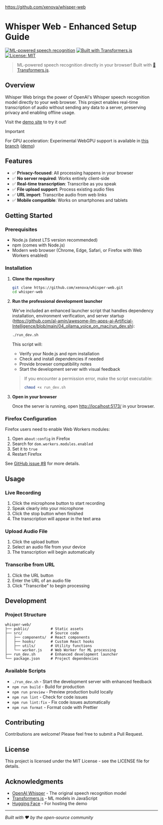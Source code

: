 https://github.com/xenova/whisper-web

# Whisper Web - Enhanced Setup Guide

[![ML-powered speech recognition](https://img.shields.io/badge/ML--powered-Speech%20Recognition-blue)](https://github.com/xenova/whisper-web)
[![Built with Transformers.js](https://img.shields.io/badge/Built%20with-🤗%20Transformers.js-yellow)](https://github.com/xenova/transformers.js)
[![License: MIT](https://img.shields.io/badge/License-MIT-green.svg)](https://opensource.org/licenses/MIT)

> ML-powered speech recognition directly in your browser! Built with [🤗 Transformers.js](https://github.com/xenova/transformers.js).

## Overview

Whisper Web brings the power of OpenAI's Whisper speech recognition model directly to your web browser. This project enables real-time transcription of audio without sending any data to a server, preserving privacy and enabling offline usage.

Visit the [demo site](https://huggingface.co/spaces/Xenova/whisper-web) to try it out!

> [!IMPORTANT]  
> For GPU acceleration: Experimental WebGPU support is available in [this branch](https://github.com/xenova/whisper-web/tree/experimental-webgpu) ([demo](https://huggingface.co/spaces/Xenova/whisper-webgpu))

## Features

- ✅ **Privacy-focused**: All processing happens in your browser
- ✅ **No server required**: Works entirely client-side
- ✅ **Real-time transcription**: Transcribe as you speak
- ✅ **File upload support**: Process existing audio files
- ✅ **URL import**: Transcribe audio from web links
- ✅ **Mobile compatible**: Works on smartphones and tablets

## Getting Started

### Prerequisites

- Node.js (latest LTS version recommended)
- npm (comes with Node.js)
- Modern web browser (Chrome, Edge, Safari, or Firefox with Web Workers enabled)

### Installation

1. **Clone the repository**

   ```bash
   git clone https://github.com/xenova/whisper-web.git
   cd whisper-web
   ```

2. **Run the professional development launcher**

   We've included an enhanced launcher script that handles dependency installation, environment verification, and server startup (https://github.com/al-amin/awesome-llm-apps-ai-Artificial-Intelligence/blob/main/04_ollama_voice_on_mac/run_dev.sh):

   ```bash
   ./run_dev.sh
   ```

   This script will:
   - Verify your Node.js and npm installation
   - Check and install dependencies if needed
   - Provide browser compatibility notes
   - Start the development server with visual feedback

   > If you encounter a permission error, make the script executable:
   > ```bash
   > chmod +x run_dev.sh
   > ```

3. **Open in your browser**

   Once the server is running, open [http://localhost:5173/](http://localhost:5173/) in your browser.

### Firefox Configuration

Firefox users need to enable Web Workers modules:

1. Open `about:config` in Firefox
2. Search for `dom.workers.modules.enabled`
3. Set it to `true`
4. Restart Firefox

See [GitHub issue #8](https://github.com/xenova/whisper-web/issues/8) for more details.

## Usage

### Live Recording

1. Click the microphone button to start recording
2. Speak clearly into your microphone
3. Click the stop button when finished
4. The transcription will appear in the text area

### Upload Audio File

1. Click the upload button
2. Select an audio file from your device
3. The transcription will begin automatically

### Transcribe from URL

1. Click the URL button
2. Enter the URL of an audio file
3. Click "Transcribe" to begin processing

## Development

### Project Structure

```
whisper-web/
├── public/          # Static assets
├── src/             # Source code
│   ├── components/  # React components
│   ├── hooks/       # Custom React hooks
│   ├── utils/       # Utility functions
│   └── worker.js    # Web Worker for ML processing
├── run_dev.sh       # Enhanced development launcher
└── package.json     # Project dependencies
```

### Available Scripts

- `./run_dev.sh` - Start the development server with enhanced feedback
- `npm run build` - Build for production
- `npm run preview` - Preview production build locally
- `npm run lint` - Check for code issues
- `npm run lint:fix` - Fix code issues automatically
- `npm run format` - Format code with Prettier

## Contributing

Contributions are welcome! Please feel free to submit a Pull Request.

## License

This project is licensed under the MIT License - see the LICENSE file for details.

## Acknowledgments

- [OpenAI Whisper](https://github.com/openai/whisper) - The original speech recognition model
- [Transformers.js](https://github.com/xenova/transformers.js) - ML models in JavaScript
- [Hugging Face](https://huggingface.co/) - For hosting the demo

---

*Built with ❤️ by the open-source community*
